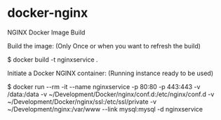 # docker-nginx
NGINX Docker Image Build

Build the image: (Only Once or when you want to refresh the build)

$ docker build -t nginxservice .


Initiate a Docker NGINX container: (Running instance ready to be used)

$ docker run --rm -it --name nginxservice -p 80:80 -p 443:443 -v /data:/data -v ~/Development/Docker/nginx/conf.d:/etc/nginx/conf.d -v ~/Development/Docker/nginx/ssl:/etc/ssl/private -v ~/Development/nginx:/var/www --link mysql:mysql -d nginxservice
